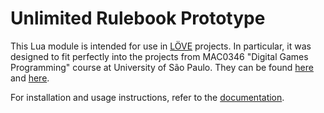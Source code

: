 
# Unlimited Rulebook Prototype

This Lua module is intended for use in [LÖVE](https://love2d.org/) projects. In
particular, it was designed to fit perfectly into the projects from MAC0346
"Digital Games Programming" course at University of São Paulo. They can be found
[here](https://gitlab.com/Kazuo256/progjogos2019-projeto-rpg) and
[here](https://gitlab.com/Kazuo256/progjogos2019-projeto-tower-defense).

For installation and usage instructions, refer to the
[documentation](unlimited-rulebook.gitlab.io/ur-proto).

